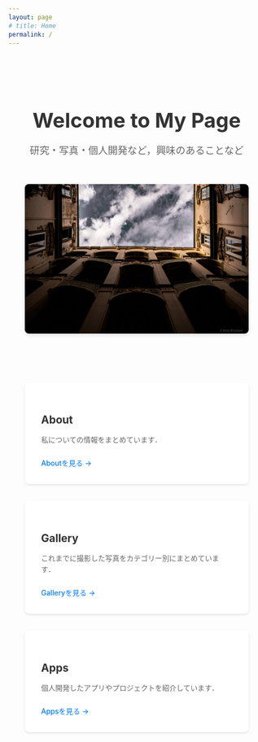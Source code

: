 ```yaml
---
layout: page
# title: Home
permalink: /
---
```


<div class="hero">
    <div class="hero-content">
        <h1>Welcome to My Page</h1>
        <p class="hero-description">研究・写真・個人開発など，興味のあることなど</p>
    </div>
    <img src="/assets/img/index/home_pc.jpg" alt="サイトの代表画像" class="hero-image">
</div>

<div class="content-grid">
    <div class="content-card">
        <h2>About</h2>
        <p>私についての情報をまとめています．</p>
        <a href="/about/" class="card-link">Aboutを見る →</a>
    </div>
    <div class="content-card">
        <h2>Gallery</h2>
        <p>これまでに撮影した写真をカテゴリー別にまとめています．</p>
        <a href="/gallery/" class="card-link">Galleryを見る →</a>
    </div>
    <div class="content-card">
        <h2>Apps</h2>
        <p>個人開発したアプリやプロジェクトを紹介しています．</p>
        <a href="/apps/" class="card-link">Appsを見る →</a>
    </div>
</div>

<style>
.hero {
    display: flex;
    flex-direction: column;
    align-items: center;
    gap: 2rem;
    margin: 2rem 0;
    padding: 2rem;
    text-align: center;
}

.hero-content {
    max-width: 800px;
}

.hero h1 {
    font-size: 2.5rem;
    margin-bottom: 1rem;
    color: #333;
}

.hero-description {
    font-size: 1.2rem;
    color: #666;
    line-height: 1.6;
}

.hero-image {
    max-width: 100%;
    height: auto;
    border-radius: 8px;
    box-shadow: 0 4px 6px rgba(0, 0, 0, 0.1);
}

.content-grid {
    display: grid;
    grid-template-columns: repeat(auto-fit, minmax(300px, 1fr));
    gap: 2rem;
    padding: 2rem;
    max-width: 1200px;
    margin: 0 auto;
}

.content-card {
    background: white;
    border-radius: 8px;
    padding: 2rem;
    box-shadow: 0 2px 4px rgba(0, 0, 0, 0.1);
    transition: transform 0.3s ease, box-shadow 0.3s ease;
}

.content-card:hover {
    transform: translateY(-5px);
    box-shadow: 0 4px 8px rgba(0, 0, 0, 0.15);
}

.content-card h2 {
    color: #333;
    margin-bottom: 1rem;
}

.content-card p {
    color: #666;
    margin-bottom: 1.5rem;
    line-height: 1.6;
}

.card-link {
    display: inline-block;
    color: #007bff;
    text-decoration: none;
    font-weight: 500;
    transition: color 0.3s ease;
}

.card-link:hover {
    color: #0056b3;
}

@media (max-width: 768px) {
    .hero {
        padding: 1rem;
    }
    
    .hero h1 {
        font-size: 2rem;
    }
    
    .content-grid {
        grid-template-columns: 1fr;
        padding: 1rem;
    }
}
</style>
